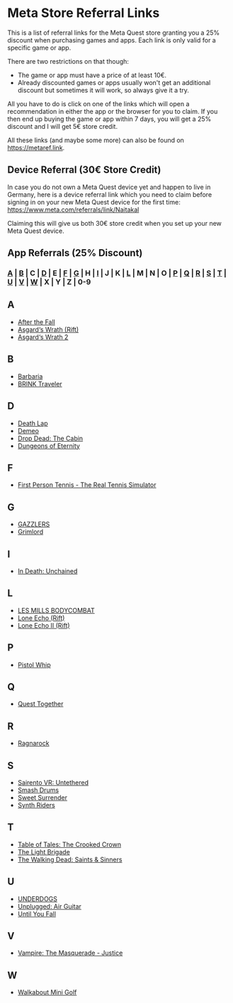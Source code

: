 # Meta Store Referral Links
This is a list of referral links for the Meta Quest store granting you a 25% discount when purchasing games and apps. Each link is only valid for a specific game or app.

There are two restrictions on that though:
* The game or app must have a price of at least 10€.
* Already discounted games or apps usually won't get an additional discount but sometimes it will work, so always give it a try.

All you have to do is click on one of the links which will open a recommendation in either the app or the browser for you to claim. If you then end up buying the game or app within 7 days, you will get a 25% discount and I will get 5€ store credit.

All these links (and maybe some more) can also be found on https://metaref.link.

## Device Referral (30€ Store Credit)
In case you do not own a Meta Quest device yet and happen to live in Germany, here is a device referral link which you need to claim before signing in on your new Meta Quest device for the first time: https://www.meta.com/referrals/link/Naitakal

Claiming this will give us both 30€ store credit when you set up your new Meta Quest device.

## App Referrals (25% Discount)
### [A](#a) | [B](#b) | C | [D](#d) | E | [F](#f) | [G](#g) | H | [I](#i) | J | K | [L](#l) | M | N | O | [P](#p) | [Q](#q) | [R](#r) | [S](#s) | [T](#t) | [U](#u) | [V](#v) | [W](#w) | X | Y | Z | 0-9
## A
* [After the Fall](https://www.oculus.com/appreferrals/Naitakal/2160364850746031/)
* [Asgard‘s Wrath (Rift)](https://www.oculus.com/appreferrals/Naitakal/1180401875303371/)
* [Asgard‘s Wrath 2](https://www.oculus.com/appreferrals/Naitakal/2603836099654226/)
## B
* [Barbaria](https://www.oculus.com/appreferrals/Naitakal/5296016923775393/)
* [BRINK Traveler](https://www.oculus.com/appreferrals/Naitakal/3635172946605196/)
## D
* [Death Lap](https://www.oculus.com/appreferrals/Naitakal/1954488057986071/)
* [Demeo](https://www.oculus.com/appreferrals/Naitakal/3634830803298285/)
* [Drop Dead: The Cabin](https://www.oculus.com/appreferrals/Naitakal/4691479430874595/)
* [Dungeons of Eternity](https://www.oculus.com/appreferrals/Naitakal/6341779295861881/)
## F
* [First Person Tennis - The Real Tennis Simulator](https://www.oculus.com/appreferrals/Naitakal/6119989094742166/)
## G
* [GAZZLERS](https://www.oculus.com/appreferrals/Naitakal/4912697945406928/)
* [Grimlord](https://www.oculus.com/appreferrals/Naitakal/6784503354964529/)
## I
* [In Death: Unchained](https://www.oculus.com/appreferrals/Naitakal/2334376869949242/)
## L
* [LES MILLS BODYCOMBAT](https://www.oculus.com/appreferrals/Naitakal/4015163475201433/)
* [Lone Echo (Rift)](https://www.oculus.com/appreferrals/Naitakal/1368187813209608/)
* [Lone Echo II (Rift)](https://www.oculus.com/appreferrals/Naitakal/1711938725528735/)
## P
* [Pistol Whip](https://www.oculus.com/appreferrals/Naitakal/2104963472963790/)
## Q
* [Quest Together](https://www.oculus.com/appreferrals/Naitakal/5394905193858074/)
## R
* [Ragnarock](https://www.oculus.com/appreferrals/Naitakal/3749621795127676/)
## S
* [Sairento VR: Untethered](https://www.oculus.com/appreferrals/Naitakal/2299215130112875/)
* [Smash Drums](https://www.oculus.com/appreferrals/Naitakal/3630025217090808/)
* [Sweet Surrender](https://www.oculus.com/appreferrals/Naitakal/4723352327707414/)
* [Synth Riders](https://www.oculus.com/appreferrals/Naitakal/2436558143118760/)
## T
* [Table of Tales: The Crooked Crown](https://www.oculus.com/appreferrals/Naitakal/4714471148644140/)
* [The Light Brigade](https://www.oculus.com/appreferrals/Naitakal/2681027292004911/)
* [The Walking Dead: Saints & Sinners](https://www.oculus.com/appreferrals/Naitakal/2897337400373711/)
## U
* [UNDERDOGS](https://www.oculus.com/appreferrals/Naitakal/5302178529865980/)
* [Unplugged: Air Guitar](https://www.oculus.com/appreferrals/Naitakal/4714094898617280/)
* [Until You Fall](https://www.oculus.com/appreferrals/Naitakal/2567459230020142/)
## V
* [Vampire: The Masquerade - Justice](https://www.oculus.com/appreferrals/Naitakal/6179032068838054/)
## W
* [Walkabout Mini Golf](https://www.oculus.com/appreferrals/Naitakal/2462678267173943/)
